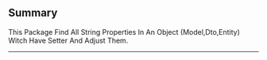 ## Summary
This Package Find All String Properties In An Object (Model,Dto,Entity) Witch Have Setter And Adjust Them.

---
